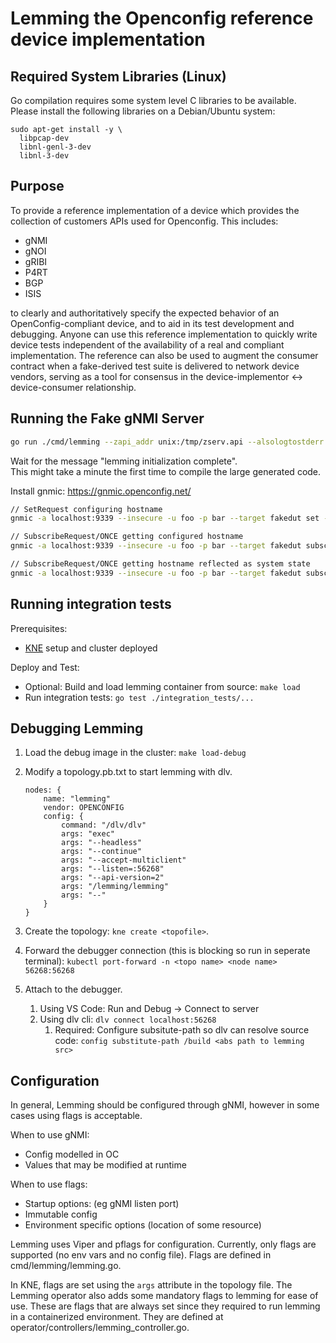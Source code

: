 # Lemming the Openconfig reference device implementation

## Required System Libraries (Linux)

Go compilation requires some system level C libraries to be available.
Please install the following libraries on a Debian/Ubuntu system:

```
sudo apt-get install -y \
  libpcap-dev
  libnl-genl-3-dev
  libnl-3-dev
```

## Purpose

To provide a reference implementation of a device which provides the collection
of customers APIs used for Openconfig. This includes:

* gNMI
* gNOI
* gRIBI
* P4RT
* BGP
* ISIS

to clearly and authoritatively specify the expected behavior of an
OpenConfig-compliant device, and to aid in its test development and
debugging. Anyone can use this reference implementation to quickly write device
tests independent of the availability of a real and compliant implementation.
The reference can also be used to augment the consumer contract when a
fake-derived test suite is delivered to network device vendors, serving as a
tool for consensus in the device-implementor <-> device-consumer relationship.

## Running the Fake gNMI Server

```bash
go run ./cmd/lemming --zapi_addr unix:/tmp/zserv.api --alsologtostderr
```

Wait for the message "lemming initialization complete".  
This might take a minute the first time to compile the large generated code.

Install gnmic: <https://gnmic.openconfig.net/>

```bash
// SetRequest configuring hostname
gnmic -a localhost:9339 --insecure -u foo -p bar --target fakedut set --update-path openconfig:/system/config/hostname --update-value rosesarered -e json_ietf

// SubscribeRequest/ONCE getting configured hostname
gnmic -a localhost:9339 --insecure -u foo -p bar --target fakedut subscribe --mode once --path openconfig:/system/config/hostname

// SubscribeRequest/ONCE getting hostname reflected as system state
gnmic -a localhost:9339 --insecure -u foo -p bar --target fakedut subscribe --mode once --path openconfig:/system/state/hostname
```

## Running integration tests

Prerequisites:

* [KNE](https://github.com/openconfig/kne) setup and cluster deployed

Deploy and Test:

* Optional: Build and load lemming container from source: `make load`
* Run integration tests: `go test ./integration_tests/...`


## Debugging Lemming

1. Load the debug image in the cluster: `make load-debug`
2. Modify a topology.pb.txt to start lemming with dlv.

    ```prototext
    nodes: {
        name: "lemming"
        vendor: OPENCONFIG
        config: {
            command: "/dlv/dlv"
            args: "exec"
            args: "--headless"
            args: "--continue"
            args: "--accept-multiclient"
            args: "--listen=:56268"
            args: "--api-version=2"
            args: "/lemming/lemming"
            args: "--"
        }
    }
    ```
3. Create the topology: `kne create <topofile>`.
4. Forward the debugger connection (this is blocking so run in seperate terminal): `kubectl port-forward -n <topo name> <node name> 56268:56268`
5. Attach to the debugger.
    1. Using VS Code: Run and Debug -> Connect to server
    2. Using dlv cli: `dlv connect localhost:56268`
        1. Required: Configure subsitute-path so dlv can resolve source code: `config substitute-path /build <abs path to lemming src>`

## Configuration

In general, Lemming should be configured through gNMI, however in some cases using flags is acceptable.

When to use gNMI:
* Config modelled in OC
* Values that may be modified at runtime

When to use flags:
* Startup options: (eg gNMI listen port)
* Immutable config
* Environment specific options (location of some resource)

Lemming uses Viper and pflags for configuration. Currently, only flags are supported (no env vars and no config file).
Flags are defined in cmd/lemming/lemming.go.


In KNE, flags are set using the `args` attribute in the topology file.
The Lemming operator also adds some mandatory flags to lemming for ease of use. These are flags that are always set
since they required to run lemming in a containerized environment.
They are defined at operator/controllers/lemming_controller.go.
